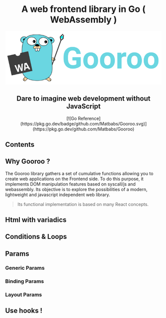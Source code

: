 <div style="text-align: center">
 <h1>A web frontend library in Go ( WebAssembly ) </h1>
 <img src="./assets/logo.png" max-height="200"/>
  <h2> Dare to imagine web development without JavaScript </h2>
  [![Go Reference](https://pkg.go.dev/badge/github.com/Matbabs/Gooroo.svg)](https://pkg.go.dev/github.com/Matbabs/Gooroo)
</div>


## Contents

## Why Gooroo ?

The Gooroo library gathers a set of cumulative functions allowing you
to create web applications on the Frontend side. To do this purpose, 
it implements DOM manipulation features based on syscall/js and webassembly.
Its objective is to explore the possibilities of a modern, lightweight and
javascript independent web library.

> Its functional implementation is based on many React concepts.

## Html with variadics

## Conditions & Loops

## Params

### Generic Params

### Binding Params

### Layout Params

## Use hooks !